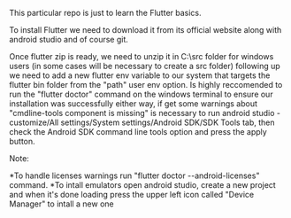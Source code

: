 This particular repo is just to learn the Flutter basics.

To install Flutter we need to download it from its official website along with android studio and of course git.

Once flutter zip is ready, we need to unzip it in C:\src folder for windows users (in some cases will be necessary to create a src folder) following up we need to add a new flutter env variable to our system that targets the flutter bin folder from the "path" user env option. Is highly reccomended to run the "flutter doctor" command on the windows terminal to ensure our installation was successfully either way, if get some warnings about "cmdline-tools component is missing" is necessary to run android studio - customize/All settings/System settings/Android SDK/SDK Tools tab, then check the Android SDK command line tools option and press the apply button. 

Note:

*To handle licenses warnings run "flutter doctor --android-licenses" command.
*To intall emulators open android studio, create a new project and when it's done loading press the upper left icon called "Device Manager" to intall a new one

